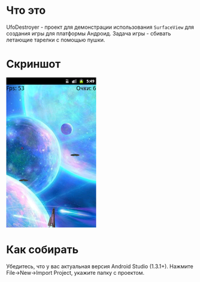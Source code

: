 # Что это

UfoDestroyer - проект для демонстрации использования `SurfaceView` для создания игры для платформы Андроид. Задача игры - сбивать летающие тарелки с помощью пушки.

# Скриншот

![Игровой процесс](https://github.com/MyITschool/UfoDestroyer/raw/master/screenshot/screen.png "Игровой процесс")

# Как собирать

Убедитесь, что у вас актуальная версия Android Studio (1.3.1+). Нажмите File->New->Import Project, укажите папку с проектом.